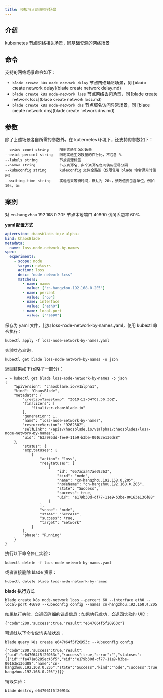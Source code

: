 ```yaml
---
title: 模拟节点网络相关场景
---
```


## 介绍

kubernetes 节点网络相关场景，同基础资源的网络场景

## 命令

支持的网络场景命令如下：

- `blade create k8s node-network delay` 节点网络延迟场景，同 [blade create network delay](blade create network delay.md)
- `blade create k8s node-network loss` 节点网络丢包场景，同 [blade create network loss](blade create network loss.md)
- `blade create k8s node-network dns` 节点域名访问异常场景，同 [blade create network dns](blade create network dns.md)

## 参数

除了上述场景各自所需的参数外，在 kubernetes 环境下，还支持的参数如下：

```
--evict-count string     限制实验生效的数量
--evict-percent string   限制实验生效数量的百分比，不包含 %
--labels string          节点资源标签
--names string           节点资源名，多个资源名之间使用逗号分隔
--kubeconfig string      kubeconfig 文件全路径（仅限使用 blade 命令调用时使用）
--waiting-time string    实验结果等待时间，默认为 20s，参数值要包含单位，例如 10s，1m
```

## 案例

对 cn-hangzhou.192.168.0.205 节点本地端口 40690 访问丢包率 60%

**yaml 配置方式**

```yaml
apiVersion: chaosblade.io/v1alpha1
kind: ChaosBlade
metadata:
  name: loss-node-network-by-names
spec:
  experiments:
    - scope: node
      target: network
      action: loss
      desc: "node network loss"
      matchers:
        - name: names
          value: ["cn-hangzhou.192.168.0.205"]
        - name: percent
          value: ["60"]
        - name: interface
          value: ["eth0"]
        - name: local-port
          value: ["40690"]
```

保存为 yaml 文件，比如 loss-node-network-by-names.yaml，使用 kubectl 命令执行：

```
kubectl apply -f loss-node-network-by-names.yaml
```

实验状态查询：

```
kubectl get blade loss-node-network-by-names -o json
```

返回结果如下(省略了一部分)：

```
~ » kubectl get blade loss-node-network-by-names -o json
{
    "apiVersion": "chaosblade.io/v1alpha1",
    "kind": "ChaosBlade",
    "metadata": {
        "creationTimestamp": "2019-11-04T09:56:36Z",
        "finalizers": [
            "finalizer.chaosblade.io"
        ],
        "generation": 1,
        "name": "loss-node-network-by-names",
        "resourceVersion": "9262302",
        "selfLink": "/apis/chaosblade.io/v1alpha1/chaosblades/loss-node-network-by-names",
        "uid": "63a926dd-fee9-11e9-b3be-00163e136d88"
    },
        "status": {
        "expStatuses": [
            {
                "action": "loss",
                "resStatuses": [
                    {
                        "id": "057acaa47ae69363",
                        "kind": "node",
                        "name": "cn-hangzhou.192.168.0.205",
                        "nodeName": "cn-hangzhou.192.168.0.205",
                        "state": "Success",
                        "success": true,
                        "uid": "e179b30d-df77-11e9-b3be-00163e136d88"
                    }
                ],
                "scope": "node",
                "state": "Success",
                "success": true,
                "target": "network"
            }
        ],
        "phase": "Running"
    }
}
```

执行以下命令停止实验：

```
kubectl delete -f loss-node-network-by-names.yaml
```

或者直接删除 blade 资源：

```
kubectl delete blade loss-node-network-by-names
```

**blade 执行方式**

```
blade create k8s node-network loss --percent 60 --interface eth0 --local-port 40690 --kubeconfig config --names cn-hangzhou.192.168.0.205
```

如果执行失败，会返回详细的错误信息；如果执行成功，会返回实验的 UID：

```
{"code":200,"success":true,"result":"e647064f5f20953c"}
```

可通过以下命令查询实验状态：

```
blade query k8s create e647064f5f20953c --kubeconfig config

{"code":200,"success":true,"result":{"uid":"e647064f5f20953c","success":true,"error":"","statuses":[{"id":"fa471a6285ec45f5","uid":"e179b30d-df77-11e9-b3be-00163e136d88","name":"cn-hangzhou.192.168.0.205","state":"Success","kind":"node","success":true,"nodeName":"cn-hangzhou.192.168.0.205"}]}}
```

销毁实验：

```
blade destroy e647064f5f20953c
```
